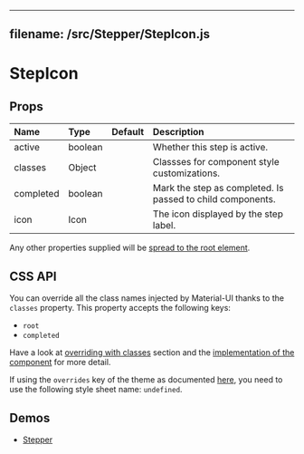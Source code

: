 <!--- This documentation is automatically generated, do not try to edit it. -->

---
filename: /src/Stepper/StepIcon.js
---

# StepIcon



## Props

| Name | Type | Default | Description |
|:-----|:-----|:--------|:------------|
| active | boolean |  | Whether this step is active. |
| classes | Object |  | Classses for component style customizations. |
| completed | boolean |  | Mark the step as completed. Is passed to child components. |
| icon | Icon |  | The icon displayed by the step label. |

Any other properties supplied will be [spread to the root element](/customization/api#spread).

## CSS API

You can override all the class names injected by Material-UI thanks to the `classes` property.
This property accepts the following keys:
- `root`
- `completed`

Have a look at [overriding with classes](/customization/overrides#overriding-with-classes) section
and the [implementation of the component](https://github.com/callemall/material-ui/tree/v1-beta/src/Stepper/StepIcon.js)
for more detail.

If using the `overrides` key of the theme as documented
[here](/customization/themes#customizing-all-instances-of-a-component-type),
you need to use the following style sheet name: `undefined`.

## Demos

- [Stepper](/demos/stepper)

